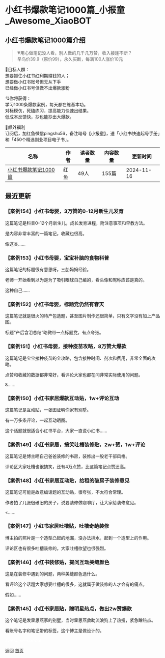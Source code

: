 # 小红书爆款笔记1000篇_小报童_Awesome_XiaoBOT

## 小红书爆款笔记1000篇介绍
> 💗用心做笔记没人看，别人做的几千几万赞，收入接连不断？    
早鸟价39.9（原价99），永久买断，每满100人涨价10元    
    
🍭目标人群：    
想要抓住小红书红利期赚钱的人；    
想要做小红书账号但无从下手    
已经做小红书号但做不出爆款涨粉    
    
💘你将获得：    
学习1000条爆款案例，每天都在练基本功。    
对标模仿，死磕练习，提高能力快速出结果。    
低成本反馈快，抄也能抄出大爆款。    
    
👋额外福利    
订阅后，加红鱼微信pingshu56，备注暗号【小报童】，送「小红书快速起号手册」和「450个精选副业项目电子书」。  
  


|名称|作者|读者数量|内容数量|更新时间|
|---|---|---|---|---|
|[小红书爆款笔记1000篇](https://xiaobot.net/p/pingshu56?refer=0b133df9-27dc-423b-8101-639049001c13)|红鱼|49人|155篇|2024-11-16|

## 最近更新
### 【案例154】小红书母婴，3万赞的0-12月新生儿发育

这篇笔记是科普0-12个月新生儿，成长发育进程，附注意事项和早教方法。



是内容非常丰富的一篇笔记，收藏也很高。



像这类......

### 【案例153】小红书母婴，宝宝补脑的食物科普

这篇笔记的标题很有意思呀，三胎妈妈经验。



老师一开始看到以为是为了吸引眼球自己编的，看头像和昵称应该是真的。



这种自己......

### 【案例152】小红书母婴，标题党仍然有春天

这篇笔记就是很火的待产包选题，甚至图片制作还很简单，只有文字没有加上产品图。



标题“产后含泪总结”略微带一点标题党，有点夸张。



### 【案例151】小红书母婴，接种疫苗攻略，8万赞大爆款

这篇笔记是宝宝接种疫苗的全攻略，包含接种时间、剂次和费用，非常全面的攻略。



点赞和收藏的数据都非常好，看评论大家也都在问非常实际使用的问题。

&......

### 【案例150】小红书家居爆款互动贴，1w+评论互动

这篇笔记是互动贴，一张图证明你家有别墅。



有一万多条评论，一起互动晒图。



这个话题就很适合小红书平台，大家一直说小红书......

### 【案例149】小红书家居，搞笑吐槽装修贴，2w+赞，1w+评论

这篇笔记是博主晒自己爸爸装修的书房，装修出一股老干部风格。



评论区大家吐槽也很搞笑，还有4万点赞，比这篇笔记点赞还高。



### 【案例148】小红书家居互动贴，给租的破房子装修意见

这篇笔记可能是故意编话题的互动贴，很夸张，不太符合常理。



作者拍了几张很破旧的房子，说要装修做咖啡厅，让大家给装修意见。



<......

### 【案例147】小红书家居吐槽贴，吐槽奇葩装修

博主拍的照片是一个造型凸起的地漏，没办法排水，起到一个造型上的作用。



评论区也有很多吐槽装修的，大家吐槽欲望也很强烈。



### 【案例146】小红书装修贴，提问互动美缝颜色

这是在装修中遇到的问题，两种美缝颜色选什么。



看评论这个话题大家想要吐槽的很多，这就属于做装修的人才会有的痛点。



假如......

### 【案例145】小红书家居贴，蹭明星热点，做出2w赞爆款

这个笔记是发霍思燕家的别墅，当时霍思燕救助流浪狗上了热搜，紧急蹭热点。



看账号名字和笔记带的标签，这个博主是做设计的。




<a href="https://github.com/Reno9527/awesome-xiaobot" style="color: white; text-decoration: none;">awesome-xiaobot</a>

返回 [首页](../README.md)
